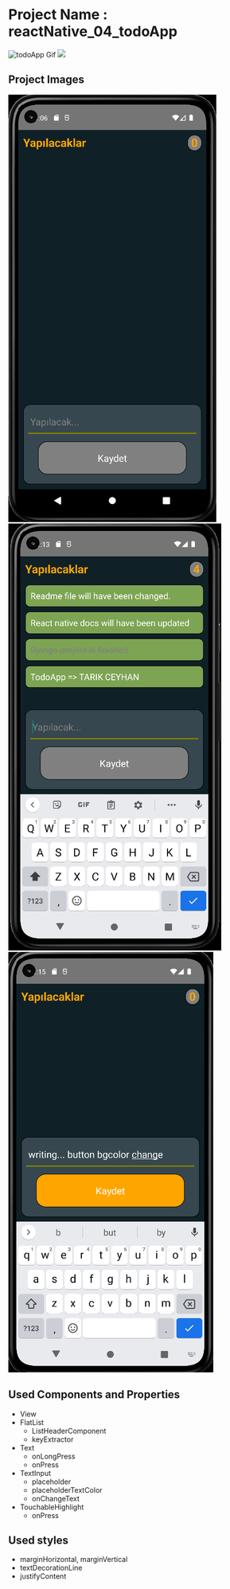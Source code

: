 # Project Name : reactNative_04_todoApp

![todoApp Gif](https://media.giphy.com/media/p2Xa5oyu5w5bwohiXI/giphy.gif)
![](https://media.giphy.com/media/uGO6OYCqmLdD9oEfES/giphy.gif)

## Project Images

![Image_1](../media/todoApp_image_1.png) ![Image_1](../media/todoApp_image_2.png)![Image_1](../media/todoApp_image_3.png)

## Used Components and Properties
- View
- FlatList
    * ListHeaderComponent
    * keyExtractor
- Text
    * onLongPress
    * onPress
- TextInput
    * placeholder
    * placeholderTextColor
    * onChangeText
- TouchableHighlight
    * onPress

## Used styles

- marginHorizontal, marginVertical
- textDecorationLine
- justifyContent

